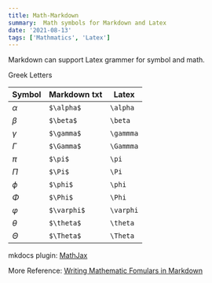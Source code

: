 ```yaml
---
title: Math-Markdown
summary:  Math symbols for Markdown and Latex
date: '2021-08-13'
tags: ['Mathmatics', 'Latex']
---
```


Markdown can support Latex grammer for symbol and math.

Greek Letters

| Symbol    | Markdown txt    | Latex         |
| --------- | --------------- | ------------- |
| $\alpha$  | ```$\alpha$```  | ```\alpha```  |
| $\beta$   | ```$\beta$```   | ```\beta```   |
| $\gamma$  | ```$\gamma$```  | ```\gammma``` |
| $\Gamma$  | ```$\Gamma$```  | ```\Gammma``` |
| $\pi$     | ```$\pi$```     | ```\pi```     |
| $\Pi$     | ```$\Pi$```     | ```\Pi```     |
| $\phi$    | ```$\phi$```    | ```\phi```    |
| $\Phi$    | ```$\Phi$```    | ```\Phi```    |
| $\varphi$ | ```$\varphi$``` | ```\varphi``` |
| $\theta$  | ```$\theta$```  | ```\theta```  |
| $\Theta$  | ```$\Theta$```  | ```\Theta```  |

mkdocs plugin:
[MathJax](https://squidfunk.github.io/mkdocs-material/reference/mathjax/)

More Reference:
[Writing Mathematic Fomulars in Markdown](https://csrgxtu.github.io/2015/03/20/Writing-Mathematic-Fomulars-in-Markdown/)
